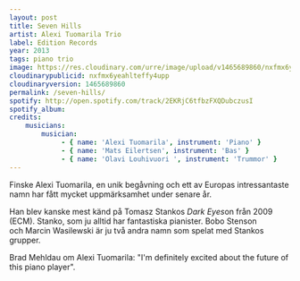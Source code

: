 ```yaml
---
layout: post
title: Seven Hills
artist: Alexi Tuomarila Trio
label: Edition Records
year: 2013
tags: piano trio
image: https://res.cloudinary.com/urre/image/upload/v1465689860/nxfmx6yeahlteffy4upp.jpg
cloudinarypublicid: nxfmx6yeahlteffy4upp
cloudinaryversion: 1465689860
permalink: /seven-hills/
spotify: http://open.spotify.com/track/2EKRjC6tfbzFXQDubczusI
spotify_album: 
credits:
    musicians:
        musician:
             - { name: 'Alexi Tuomarila', instrument: 'Piano' }
             - { name: 'Mats Eilertsen', instrument: 'Bas' }
             - { name: 'Olavi Louhivuori ', instrument: 'Trummor' }
---
```


Finske Alexi Tuomarila, en unik begåvning och ett av Europas intressantaste namn har fått mycket uppmärksamhet under senare år.

Han blev kanske mest känd på Tomasz Stankos <i>Dark Eyes</i>on från 2009 (ECM). Stanko, som ju alltid har fantastiska pianister. Bobo Stenson och Marcin Wasilewski är ju två andra namn som spelat med Stankos grupper.

Brad Mehldau om Alexi Tuomarila: "I'm definitely excited about the future of this piano player".